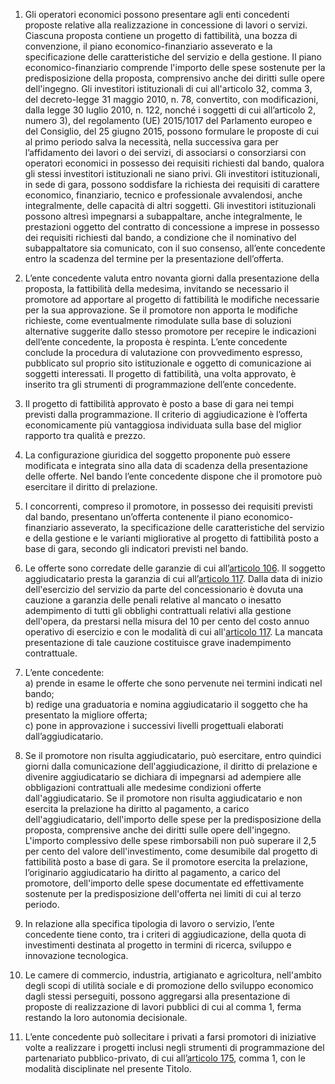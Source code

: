 1. Gli operatori economici possono presentare agli enti concedenti proposte relative alla realizzazione in concessione di lavori o servizi. Ciascuna proposta contiene un progetto di fattibilità, una bozza di convenzione, il piano economico-finanziario asseverato e la specificazione delle caratteristiche del servizio e della gestione. Il piano economico-finanziario comprende l'importo delle spese sostenute per la predisposizione della proposta, comprensivo anche dei diritti sulle opere dell'ingegno. Gli investitori istituzionali di cui all'articolo 32, comma 3, del decreto-legge 31 maggio 2010, n. 78, convertito, con modificazioni, dalla legge 30 luglio 2010, n. 122, nonché i soggetti di cui all’articolo 2, numero 3), del regolamento (UE) 2015/1017 del Parlamento europeo e del Consiglio, del 25 giugno 2015, possono formulare le proposte di cui al primo periodo salva la necessità, nella successiva gara per l’affidamento dei lavori o dei servizi, di associarsi o consorziarsi con operatori economici in possesso dei requisiti richiesti dal bando, qualora gli stessi investitori istituzionali ne siano privi. Gli investitori istituzionali, in sede di gara, possono soddisfare la richiesta dei requisiti di carattere economico, finanziario, tecnico e professionale avvalendosi, anche integralmente, delle capacità di altri soggetti. Gli investitori istituzionali possono altresì impegnarsi a subappaltare, anche integralmente, le prestazioni oggetto del contratto di concessione a imprese in possesso dei requisiti richiesti dal bando, a condizione che il nominativo del subappaltatore sia comunicato, con il suo consenso, all’ente concedente entro la scadenza del termine per la presentazione dell’offerta.

2. L’ente concedente valuta entro novanta giorni dalla presentazione della proposta, la fattibilità della medesima, invitando se necessario il promotore ad apportare al progetto di fattibilità le modifiche necessarie per la sua approvazione. Se il promotore non apporta le modifiche richieste, come eventualmente rimodulate sulla base di soluzioni alternative suggerite dallo stesso promotore per recepire le indicazioni dell’ente concedente, la proposta è respinta. L’ente concedente conclude la procedura di valutazione con provvedimento espresso, pubblicato sul proprio sito istituzionale e oggetto di comunicazione ai soggetti interessati. Il progetto di fattibilità, una volta approvato, è inserito tra gli strumenti di programmazione dell’ente concedente.

3. Il progetto di fattibilità approvato è posto a base di gara nei tempi previsti dalla programmazione. Il criterio di aggiudicazione è l’offerta economicamente più vantaggiosa individuata sulla base del miglior rapporto tra qualità e prezzo.

4. La configurazione giuridica del soggetto proponente può essere modificata e integrata sino alla data di scadenza della presentazione delle offerte. Nel bando l’ente concedente dispone che il promotore può esercitare il diritto di prelazione.

5. I concorrenti, compreso il promotore, in possesso dei requisiti previsti dal bando, presentano un’offerta contenente il piano economico-finanziario asseverato, la specificazione delle caratteristiche del servizio e della gestione  e le varianti migliorative al progetto di fattibilità posto a base di gara, secondo gli indicatori previsti nel bando.

6. Le offerte sono corredate delle garanzie di cui all’[articolo 106](/articolo-106/1). Il soggetto aggiudicatario presta la garanzia di cui all’[articolo 117](/articolo-117/1). Dalla data di inizio dell'esercizio del servizio da parte del concessionario è dovuta una cauzione a garanzia delle penali relative al mancato o inesatto adempimento di tutti gli obblighi contrattuali relativi alla gestione dell'opera, da prestarsi nella misura del 10 per cento del costo annuo operativo di esercizio e con le modalità di cui all'[articolo 117](/articolo-117/1). La mancata presentazione di tale cauzione costituisce grave inadempimento contrattuale.

7. L’ente concedente:<br>a) prende in esame le offerte che sono pervenute nei termini indicati nel bando;<br>b) redige una graduatoria e nomina aggiudicatario il soggetto che ha presentato la migliore offerta;<br>c) pone in approvazione i successivi livelli progettuali elaborati dall’aggiudicatario.

8. Se il promotore non risulta aggiudicatario, può esercitare, entro quindici giorni dalla comunicazione dell'aggiudicazione, il diritto di prelazione e divenire aggiudicatario se dichiara di impegnarsi ad adempiere alle obbligazioni contrattuali alle medesime condizioni offerte dall'aggiudicatario. Se il promotore non risulta aggiudicatario e non esercita la prelazione ha diritto al pagamento, a carico dell'aggiudicatario, dell'importo delle spese per la predisposizione della proposta, comprensive anche dei diritti sulle opere dell'ingegno. L'importo complessivo delle spese rimborsabili non può superare il 2,5 per cento del valore dell'investimento, come desumibile dal progetto di fattibilità posto a base di gara. Se il promotore esercita la prelazione, l’originario aggiudicatario ha diritto al pagamento, a carico del promotore, dell'importo delle spese documentate ed effettivamente sostenute per la predisposizione dell'offerta nei limiti di cui al terzo periodo.

9. In relazione alla specifica tipologia di lavoro o servizio, l’ente concedente tiene conto, tra i criteri di aggiudicazione, della quota di investimenti destinata al progetto in termini di ricerca, sviluppo e innovazione tecnologica.

10. Le camere di commercio, industria, artigianato e agricoltura, nell'ambito degli scopi di utilità sociale e di promozione dello sviluppo economico dagli stessi perseguiti, possono aggregarsi alla presentazione di proposte di realizzazione di lavori pubblici di cui al comma 1, ferma restando la loro autonomia decisionale.

11. L’ente concedente può sollecitare i privati a farsi promotori di iniziative volte a realizzare i progetti inclusi negli strumenti di programmazione del partenariato pubblico-privato, di cui all’[articolo 175](/articolo-175/1), comma 1, con le modalità disciplinate nel presente Titolo.
